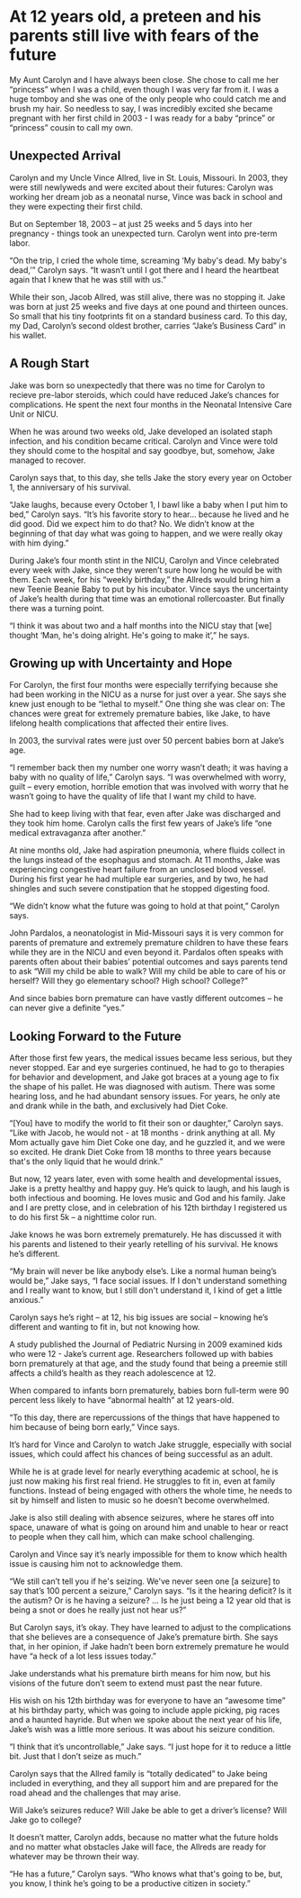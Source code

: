 # At 12 years old, a preteen and his parents still live with fears of the future

My Aunt Carolyn and I have always been close. She chose to call me her “princess” when I was a child, even though I was very far from it. I was a huge tomboy and she was one of the only people who could catch me and brush my hair. So needless to say, I was incredibly excited she became pregnant with her first child in 2003 - I was ready for a baby “prince” or “princess” cousin to call my own. 

## Unexpected Arrival 

Carolyn and my Uncle Vince Allred, live in St. Louis, Missouri. In 2003, they were still newlyweds and were excited about their futures: Carolyn was working her dream job as a neonatal nurse, Vince was back in school and they were expecting their first child. 

But on September 18, 2003 – at just 25 weeks and 5 days into her pregnancy - things took an unexpected turn. Carolyn went into pre-term labor.

“On the trip, I cried the whole time, screaming ‘My baby's dead. My baby's dead,’” Carolyn says. “It wasn’t until I got there and I heard the heartbeat again that I knew that he was still with us.” 

While their son, Jacob Allred, was still alive, there was no stopping it. Jake was born at just 25 weeks and five days at one pound and thirteen ounces. So small that his tiny footprints fit on a standard business card. To this day, my Dad, Carolyn’s second oldest brother, carries “Jake’s Business Card” in his wallet. 

## A Rough Start 

Jake was born so unexpectedly that there was no time for Carolyn to recieve pre-labor steroids, which could have reduced Jake’s chances for complications. He spent the next four months in the Neonatal Intensive Care Unit or NICU.

When he was around two weeks old, Jake developed an isolated staph infection, and his condition became critical. Carolyn and Vince were told they should come to the hospital and say goodbye, but, somehow, Jake managed to recover. 

Carolyn says that, to this day, she tells Jake the story every year on October 1, the anniversary of his survival. 

“Jake laughs, because every October 1, I bawl like a baby when I put him to bed,” Carolyn says. “It’s his favorite story to hear… because he lived and he did good. Did we expect him to do that? No. We didn’t know at the beginning of that day what was going to happen, and we were really okay with him dying.” 

During Jake’s four month stint in the NICU, Carolyn and Vince celebrated every week with Jake, since they weren’t sure how long he would be with them. Each week, for his “weekly birthday,” the Allreds would bring him a new Teenie Beanie Baby to put by his incubator. Vince says the uncertainty of Jake’s health during that time was an emotional rollercoaster. But finally there was a turning point. 

“I think it was about two and a half months into the NICU stay that [we] thought ‘Man, he's doing alright. He's going to make it’,” he says.

## Growing up with Uncertainty and Hope

For Carolyn, the first four months were especially terrifying because she had been working in the NICU as a nurse for just over a year. She says she knew just enough to be “lethal to myself.” One thing she was clear on: The chances were great for extremely premature babies, like Jake, to have lifelong health complications that affected their entire lives. 

In 2003, the survival rates were just over 50 percent babies born at Jake’s age. 

“I remember back then my number one worry wasn’t death; it was having a baby with no quality of life,” Carolyn says. “I was overwhelmed with worry, guilt – every emotion, horrible emotion that was involved with worry that he wasn’t going to have the quality of life that I want my child to have. 

She had to keep living with that fear, even after Jake was discharged and they took him home. Carolyn calls the first few years of Jake’s life “one medical extravaganza after another.” 

At nine months old, Jake had aspiration pneumonia, where fluids collect in the lungs instead of the esophagus and stomach. At 11 months, Jake was experiencing congestive heart failure from an unclosed blood vessel. During his first year he had multiple ear surgeries, and by two, he had shingles and such severe constipation that he stopped digesting food. 

“We didn’t know what the future was going to hold at that point,” Carolyn says. 

John Pardalos, a neonatologist in Mid-Missouri says it is very common for parents of premature and extremely premature children to have these fears while they are in the NICU and even beyond it. Pardalos often speaks with parents often about their babies’ potential outcomes and says parents tend to ask “Will my child be able to walk? Will my child be able to care of his or herself? Will they go elementary school? High school? College?” 

And since babies born premature can have vastly different outcomes – he can never give a definite “yes.” 

## Looking Forward to the Future

After those first few years, the medical issues became less serious, but they never stopped. Ear and eye surgeries continued, he had to go to therapies for behavior and development, and Jake got braces at a young age to fix the shape of his pallet. He was diagnosed with autism. There was some hearing loss, and he had abundant sensory issues. For years, he only ate and drank while in the bath, and exclusively had Diet Coke. 

“[You] have to modify the world to fit their son or daughter,” Carolyn says. “Like with Jacob, he would not - at 18 months - drink anything at all. My Mom actually gave him Diet Coke one day, and he guzzled it, and we were so excited. He drank Diet Coke from 18 months to three years because that's the only liquid that he would drink.” 

But now, 12 years later, even with some health and developmental issues, Jake is a pretty healthy and happy guy. He’s quick to laugh, and his laugh is both infectious and booming. He loves music and God and his family. Jake and I are pretty close, and in celebration of his 12th birthday I registered us to do his first 5k – a nighttime color run. 

Jake knows he was born extremely prematurely. He has discussed it with his parents and listened to their yearly retelling of his survival. He knows he’s different. 

“My brain will never be like anybody else’s. Like a normal human being’s would be,” Jake says, “I face social issues. If I don't understand something and I really want to know, but I still don't understand it, I kind of get a little anxious.”

Carolyn says he’s right – at 12, his big issues are social – knowing he’s different and wanting to fit in, but not knowing how.

A study published the Journal of Pediatric Nursing in 2009 examined kids who were 12 - Jake’s current age. Researchers followed up with babies born prematurely at that age, and the study found that being a preemie still affects a child’s health as they reach adolescence at 12. 

When compared to infants born prematurely, babies born full-term were 90 percent less likely to have “abnormal health” at 12 years-old. 

“To this day, there are repercussions of the things that have happened to him because of being born early,” Vince says. 

It’s hard for Vince and Carolyn to watch Jake struggle, especially with social issues, which could affect his chances of being successful as an adult.  

While he is at grade level for nearly everything academic at school, he is just now making his first real friend. He struggles to fit in, even at family functions. Instead of being engaged with others the whole time, he needs to sit by himself and listen to music so he doesn’t become overwhelmed. 

Jake is also still dealing with absence seizures, where he stares off into space, unaware of what is going on around him and unable to hear or react to people when they call him, which can make school challenging.  

Carolyn and Vince say it’s nearly impossible for them to know which health issue is causing him not to acknowledge them.   

“We still can’t tell you if he's seizing. We've never seen one [a seizure] to say that’s 100 percent a seizure,” Carolyn says. “Is it the hearing deficit? Is it the autism? Or is he having a seizure? … Is he just being a 12 year old that is being a snot or does he really just not hear us?”

But Carolyn says, it’s okay. They have learned to adjust to the complications that she believes are a consequence of Jake’s premature birth. She says that, in her opinion, if Jake hadn’t been born extremely premature he would have “a heck of a lot less issues today.” 

Jake understands what his premature birth means for him now, but his visions of the future don’t seem to extend must past the near future. 

His wish on his 12th birthday was for everyone to have an “awesome time” at his birthday party, which was going to include apple picking, pig races and a haunted hayride. But when we spoke about the next year of his life, Jake’s wish was a little more serious. It was about his seizure condition. 

“I think that it’s uncontrollable,” Jake says. “I just hope for it to reduce a little bit. Just that I don’t seize as much.” 

Carolyn says that the Allred family is “totally dedicated” to Jake being included in everything, and they all support him and are prepared for the road ahead and the challenges that may arise. 

Will Jake’s seizures reduce? Will Jake be able to get a driver’s license? Will Jake go to college?

It doesn’t matter, Carolyn adds, because no matter what the future holds and no matter what obstacles Jake will face, the Allreds are ready for whatever may be thrown their way.

“He has a future,” Carolyn says. “Who knows what that's going to be, but, you know, I think he’s going to be a productive citizen in society.” 
